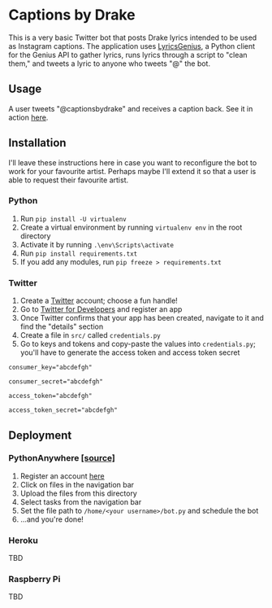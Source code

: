# Captions by Drake
This is a very basic Twitter bot that posts Drake lyrics intended to be used as Instagram captions. The application uses [LyricsGenius](https://github.com/johnwmillr/LyricsGenius), a Python client for the Genius API to gather lyrics, runs lyrics through a script to "clean them," and tweets a lyric to anyone who tweets "@" the bot.

## Usage 
A user tweets "@captionsbydrake" and receives a caption back. See it in action [here](https://twitter.com/captionsbydrake).

## Installation
I'll leave these instructions here in case you want to reconfigure the bot to work for your favourite artist. Perhaps maybe I'll extend it so that a user is able to request their favourite artist.

### Python
1. Run `pip install -U virtualenv`
2. Create a virtual environment by running `virtualenv env` in the root directory
3. Activate it by running `.\env\Scripts\activate`
4. Run `pip install requirements.txt`
5. If you add any modules, run `pip freeze > requirements.txt`

### Twitter
1. Create a [Twitter](https://twitter.com/) account; choose a fun handle!
2. Go to [Twitter for Developers](https://developer.twitter.com/en) and register an app
3. Once Twitter confirms that your app has been created, navigate to it and find the "details" section
4. Create a file in `src/` called `credentials.py`
5. Go to keys and tokens and copy-paste the values into `credentials.py`; you'll have to generate the access token and access token secret

`consumer_key="abcdefgh"`

`consumer_secret="abcdefgh"`

`access_token="abcdefgh"`

`access_token_secret="abcdefgh"`

## Deployment

### PythonAnywhere [[source]](https://www.twilio.com/blog/build-deploy-twitter-bots-python-tweepy-pythonanywhere)
1. Register an account [here](https://www.pythonanywhere.com/)
2. Click on files in the navigation bar
3. Upload the files from this directory
4. Select tasks from the navigation bar
5. Set the file path to `/home/<your username>/bot.py` and schedule the bot
6. ...and you're done!

### Heroku
TBD

### Raspberry Pi
TBD